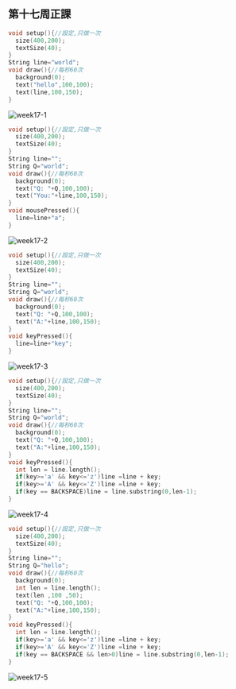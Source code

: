 ## 第十七周正課

```c
void setup(){//設定,只做一次
  size(400,200);
  textSize(40);
}
String line="world";
void draw(){//每秒60次
  background(0);
  text("hello",100,100);
  text(line,100,150);
}
```
![week17-1](https://user-images.githubusercontent.com/71545492/122496754-d8cf6980-d01e-11eb-8e59-292d74a70504.png)


```c
void setup(){//設定,只做一次
  size(400,200);
  textSize(40);
}
String line="";
String Q="world";
void draw(){//每秒60次
  background(0);
  text("Q: "+Q,100,100);
  text("You:"+line,100,150);
}
void mousePressed(){
  line=line+"a";
}
```
![week17-2](https://user-images.githubusercontent.com/71545492/122496761-dcfb8700-d01e-11eb-86ac-290721ecbf6e.png)


```c
void setup(){//設定,只做一次
  size(400,200);
  textSize(40);
}
String line="";
String Q="world";
void draw(){//每秒60次
  background(0);
  text("Q: "+Q,100,100);
  text("A:"+line,100,150);
}
void keyPressed(){
  line=line+"key";
}
```
![week17-3](https://user-images.githubusercontent.com/71545492/122496768-dff67780-d01e-11eb-971a-6b9edeab7bfd.png)

```c
void setup(){//設定,只做一次
  size(400,200);
  textSize(40);
}
String line="";
String Q="world";
void draw(){//每秒60次
  background(0);
  text("Q: "+Q,100,100);
  text("A:"+line,100,150);
}
void keyPressed(){
  int len = line.length();
  if(key>='a' && key<='z')line =line + key;
  if(key>='A' && key<='Z')line =line + key;
  if(key == BACKSPACE)line = line.substring(0,len-1);
}
```
![week17-4](https://user-images.githubusercontent.com/71545492/122500425-5ac29100-d025-11eb-9428-e31cf776801c.png)

```c
void setup(){//設定,只做一次
  size(400,200);
  textSize(40);
}
String line="";
String Q="hello";
void draw(){//每秒60次
  background(0);
  int len = line.length();
  text(len ,100 ,50);
  text("Q: "+Q,100,100);
  text("A:"+line,100,150);
}
void keyPressed(){
  int len = line.length();
  if(key>='a' && key<='z')line =line + key;
  if(key>='A' && key<='Z')line =line + key;
  if(key == BACKSPACE && len>0)line = line.substring(0,len-1);
}
```
![week17-5](https://user-images.githubusercontent.com/71545492/122500440-5eeeae80-d025-11eb-9918-91c0223c8de8.png)
